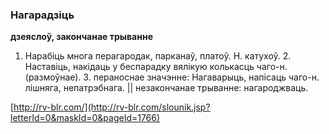 ### Нагарадзіць
**дзеяслоў, закончанае трыванне**

1. Нарабіць многа перагародак, парканаў, платоў. Н. катухоў. 2. Наставіць, накідаць у беспарадку вялікую колькасць чаго-н. (размоўнае). 3. пераноснае значэнне: Нагаварыць, напісаць чаго-н. лішняга, непатрэбнага. || незакончанае трыванне: нагароджваць.

<a rel="author">[http://rv-blr.com/](http://rv-blr.com/slounik.jsp?letterId=0&maskId=0&pageId=1766)</a>
